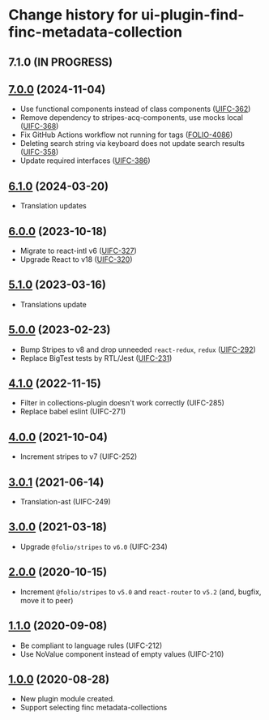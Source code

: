 # Change history for ui-plugin-find-finc-metadata-collection

## 7.1.0 (IN PROGRESS)

## [7.0.0](https://github.com/folio-org/ui-plugin-find-finc-metadata-collection/tree/v7.0.0) (2024-11-04)
* Use functional components instead of class components ([UIFC-362](https://folio-org.atlassian.net/browse/UIFC-362))
* Remove dependency to stripes-acq-components, use mocks local ([UIFC-368](https://folio-org.atlassian.net/browse/UIFC-368))
* Fix GitHub Actions workflow not running for tags ([FOLIO-4086](https://folio-org.atlassian.net/browse/FOLIO-4086))
* Deleting search string via keyboard does not update search results ([UIFC-358](https://folio-org.atlassian.net/browse/UIFC-358))
* Update required interfaces ([UIFC-386](https://folio-org.atlassian.net/browse/UIFC-386))

## [6.1.0](https://github.com/folio-org/ui-plugin-find-finc-metadata-collection/tree/v6.1.0) (2024-03-20)
* Translation updates

## [6.0.0](https://github.com/folio-org/ui-plugin-find-finc-metadata-collection/tree/v6.0.0) (2023-10-18)
* Migrate to react-intl v6 ([UIFC-327](https://issues.folio.org/browse/UIFC-327))
* Upgrade React to v18 ([UIFC-320](https://issues.folio.org/browse/UIFC-320))

## [5.1.0](https://github.com/folio-org/ui-plugin-find-finc-metadata-collection/tree/v5.1.0) (2023-03-16)
* Translations update

## [5.0.0](https://github.com/folio-org/ui-plugin-find-finc-metadata-collection/tree/v5.0.0) (2023-02-23)
* Bump Stripes to v8 and drop unneeded `react-redux`, `redux` ([UIFC-292](https://issues.folio.org/browse/UIFC-292))
* Replace BigTest tests by RTL/Jest ([UIFC-231](https://issues.folio.org/browse/UIFC-231))

## [4.1.0](https://github.com/folio-org/ui-plugin-find-finc-metadata-collection/tree/v4.1.0) (2022-11-15)
* Filter in collections-plugin doesn't work correctly (UIFC-285)
* Replace babel eslint (UIFC-271)

## [4.0.0](https://github.com/folio-org/ui-plugin-find-finc-metadata-collection/tree/v4.0.0) (2021-10-04)
* Increment stripes to v7 (UIFC-252)

## [3.0.1](https://github.com/folio-org/ui-plugin-find-finc-metadata-collection/tree/v3.0.1) (2021-06-14)
* Translation-ast (UIFC-249)

## [3.0.0](https://github.com/folio-org/ui-plugin-find-finc-metadata-collection/tree/v3.0.0) (2021-03-18)
* Upgrade `@folio/stripes` to `v6.0` (UIFC-234)

## [2.0.0](https://github.com/folio-org/ui-plugin-find-finc-metadata-collection/tree/v2.0.0) (2020-10-15)
* Increment `@folio/stripes` to `v5.0` and `react-router` to `v5.2` (and, bugfix, move it to peer)

## [1.1.0](https://github.com/folio-org/ui-plugin-find-finc-metadata-collection/tree/v1.1.0) (2020-09-08)
* Be compliant to language rules (UIFC-212)
* Use NoValue component instead of empty values (UIFC-210)

## [1.0.0](https://github.com/folio-org/ui-plugin-find-finc-metadata-collection/tree/v1.0.0) (2020-08-28)
* New plugin module created.
* Support selecting finc metadata-collections
